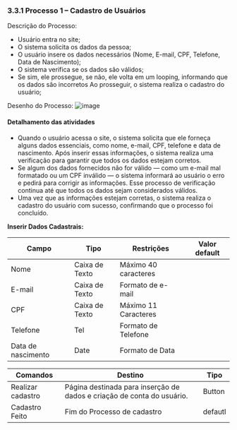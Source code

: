 ### 3.3.1 Processo 1 – Cadastro de Usuários

Descrição do Processo:

* Usuário entra no site;
* O sistema solicita os dados da pessoa;
* O usuário insere os dados necessários (Nome, E-mail, CPF, Telefone, Data de Nascimento);
* O sistema verifica se os dados são válidos;
* Se sim, ele prossegue, se não, ele volta em um looping, informando que os dados são incorretos Ao prosseguir, o sistema realiza o cadastro do usuário;

Desenho do Processo:
![image](https://github.com/user-attachments/assets/8afcec3c-78c7-41cc-883e-bebf6c9bd677)


#### Detalhamento das atividades

* Quando o usuário acessa o site, o sistema solicita que ele forneça alguns dados essenciais, como nome, e-mail, CPF, telefone e data de nascimento. Após inserir essas informações, o sistema realiza uma verificação para garantir que todos os dados estejam corretos.
* Se algum dos dados fornecidos não for válido — como um e-mail mal formatado ou um CPF inválido — o sistema informará ao usuário o erro e pedirá para corrigir as informações. Esse processo de verificação continua até que todos os dados sejam considerados válidos.
* Uma vez que as informações estejam corretas, o sistema realiza o cadastro do usuário com sucesso, confirmando que o processo foi concluído.



**Inserir Dados Cadastrais:**

| **Campo**       | **Tipo**         | **Restrições** | **Valor default** |
| ---             | ---              | ---            | ---               |
| Nome          | Caixa de Texto   |  Máximo 40 caracteres|               |
| E-mail         | Caixa de Texto   | Formato de e-mail  |           |
| CPF| Caixa de Texto| Máximo 11 Caracteres| |
|Telefone| Tel| Formato de Telefone | |
|Data de nascimento| Date | Formato de Data | |


| **Comandos**         |  **Destino**                   | **Tipo** |
| ---             | ---              | ---            |
| Realizar cadastro             | Página destinada para inserção de dados e criação de conta do usuário.              | Button           |
| Cadastro Feito            | Fim do Processo de cadastro  |   defautl                |

